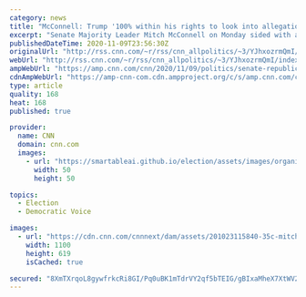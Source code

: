 ```yaml
---
category: news
title: "McConnell: Trump '100% within his rights to look into allegations of irregularities'"
excerpt: "Senate Majority Leader Mitch McConnell on Monday sided with and defended President Donald Trump, who has yet to concede the presidential election, saying that Trump is \"100% within his rights to look into allegations of irregularities and weigh his legal options.\"\n    \n"
publishedDateTime: 2020-11-09T23:56:30Z
originalUrl: "http://rss.cnn.com/~r/rss/cnn_allpolitics/~3/YJhxozrmQmI/index.html"
webUrl: "http://rss.cnn.com/~r/rss/cnn_allpolitics/~3/YJhxozrmQmI/index.html"
ampWebUrl: "https://amp.cnn.com/cnn/2020/11/09/politics/senate-republicans-trump-election-results/index.html"
cdnAmpWebUrl: "https://amp-cnn-com.cdn.ampproject.org/c/s/amp.cnn.com/cnn/2020/11/09/politics/senate-republicans-trump-election-results/index.html"
type: article
quality: 168
heat: 168
published: true

provider:
  name: CNN
  domain: cnn.com
  images:
    - url: "https://smartableai.github.io/election/assets/images/organizations/cnn.com-50x50.jpg"
      width: 50
      height: 50

topics:
  - Election
  - Democratic Voice

images:
  - url: "https://cdn.cnn.com/cnnnext/dam/assets/201023115840-35c-mitch-mcconnell-centered-super-tease.jpg"
    width: 1100
    height: 619
    isCached: true

secured: "8XmTXrqoL8gywfrkcRi8GI/Pq0uBK1mTdrVY2qf5bTEIG/gBIxaMheX7XtWV2YfNVO+vBMaHzjaSvu5Ykz/3s1WXsZ+yvVQKHvJs0VuuRVCNQtMerOheC5pCnosb3TTocOaA0FqnLXJbaNIElInpG5/EtTx+jFzgSSg8YSar3Fd6EQzUcqDm7+BSz5GY0BDUQFwWtkhp5gjpgqJoS5TsAW+Tjw/0/SMIvZn/mkcf7xTXlAGS/Nd+Xfdry0WOYdSjAF6sOtRQcZ+3BEoV14hLhu/eI5thtAl4Rc40kgUocYu/SRi8GbpaxNZRnkOcAlSBT2Ji0VAr3oSiavREjbJgi7wrZ7uBVJoe7dWSo+NL3Bo=;DAkXoZr2Ui/Ii0NOU70s2Q=="
---
```


